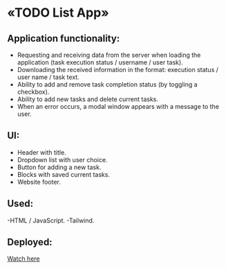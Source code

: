 # «TODO List App»

## Application functionality:
  - Requesting and receiving data from the server when loading the application (task execution status / username / user task).
  - Downloading the received information in the format: execution status / user name / task text.
  - Ability to add and remove task completion status (by toggling a checkbox).
  - Ability to add new tasks and delete current tasks.
  - When an error occurs, a modal window appears with a message to the user.

## UI: 
  - Header with title.
  - Dropdown list with user choice.
  - Button for adding a new task.
  - Blocks with saved current tasks.
  - Website footer.

## Used:
  -HTML / JavaScript.
  -Tailwind.

## Deployed:
[Watch here](https://nda17.github.io/TODO-List-app/)
